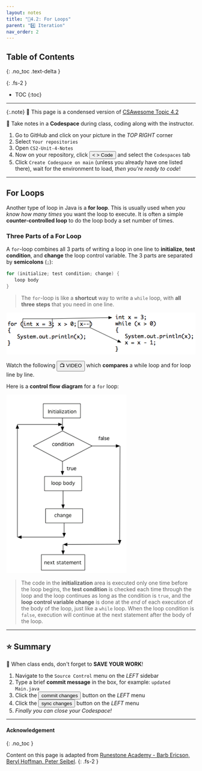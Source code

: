 ```yaml
---
layout: notes
title: "📓4.2: For Loops" 
parent: "4️⃣ Iteration"
nav_order: 2
---
```


## Table of Contents
{: .no_toc .text-delta }

{: .fs-2 }
- TOC
{:toc}

---

{:.note}
📖 This page is a condensed version of [CSAwesome Topic 4.2](https://runestone.academy/ns/books/published/csawesome/Unit4-Iteration/topic-4-2-for-loops.html?mode=browsing) 

<div class="setup" markdown="block">

📝 Take notes in a **Codespace** during class, coding along with the instructor.

1. Go to GitHub and click on your picture in the _TOP RIGHT_ corner
2. Select `Your repositories`
3. Open `CS2-Unit-4-Notes`
5. Now on your repository, click <button type="button" name="button" class="btn btn-green"> < > Code </button> and select the `Codespaces` tab
6. Click `Create Codespace on main` (unless you already have one listed there), wait for the environment to load, _then you're ready to code_!

</div>

---

## For Loops

Another type of loop in Java is a **for loop**. This is usually used when _you know how many times_ you want the loop to execute. It is often a simple **counter-controlled loop** to do the loop body a set number of times.

### Three Parts of a For Loop

<div class="imp" markdown="block">
  
A `for`-loop combines all 3 parts of writing a loop in one line to **initialize**, **test condition**, and **change** the loop control variable. The 3 parts are separated by **semicolons** (``;``):
```java
for (initialize; test condition; change) {
   loop body
}
```
</div>

> The `for`-loop is like a **shortcut** way to write a `while` loop, with **all three steps** that you need in one line.

![image](Figures/compareForAndWhile.png)

Watch the following <a href="https://www.youtube.com/watch?v=SEDnzXeb2hU&list=PLHqz-wcqDQIEP6p1_0wOb9l9aQ0qFijrP&index=9&ab_channel=colleenlewis"><button class="btn">📺 VIDEO</button></a> which **compares** a while loop and for loop line by line.

Here is a **control flow diagram** for a `for` loop:

![image](Figures/ForLoopFlow.png)
> The code in the **initialization** area is executed only one time before the loop begins, the **test condition** is checked each time through the loop and the loop continues as long as the condition is `true`, and the **loop control variable change** is done at the _end_ of each execution of the body of the loop, just like a `while` loop.  When the loop condition is `false`, execution will continue at the next statement after the body of the loop.

---

## ⭐️ Summary


<div class="warn" markdown="block">

🛑 When class ends, don't forget to **SAVE YOUR WORK**!

1. Navigate to the `Source Control` menu on the _LEFT_ sidebar
2. Type a brief **commit message** in the box, for example: `updated Main.java`
3. Click the <button type="button" name="button" class="btn btn-green">commit changes</button> button on the _LEFT_ menu
4. Click the <button type="button" name="button" class="btn btn-green">sync changes</button> button on the _LEFT_ menu
5. _Finally you can close your Codespace!_

</div>

---

#### Acknowledgement
{: .no_toc }

Content on this page is adapted from [Runestone Academy - Barb Ericson, Beryl Hoffman, Peter Seibel](https://runestone.academy/ns/books/published/csawesome/index.html?mode=browsing).
{: .fs-2 }
